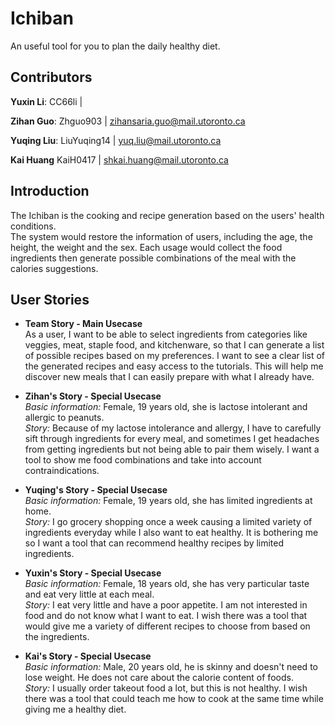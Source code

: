 # Ichiban

An useful tool for you to plan the daily healthy diet.

## Contributors

**Yuxin Li**: CC66li |

**Zihan Guo**: Zhguo903 | zihansaria.guo@mail.utoronto.ca

**Yuqing Liu**: LiuYuqing14 | yuq.liu@mail.utoronto.ca

**Kai Huang** KaiH0417 | shkai.huang@mail.utoronto.ca

## Introduction

The Ichiban is the cooking and recipe generation based on the users' health conditions.<br />
The system would restore the information of users, including the age, the height, the weight and the sex. Each usage would collect the food ingredients then generate possible combinations of the meal with the calories suggestions.

## User Stories

- **Team Story - Main Usecase**<br />
  As a user, I want to be able to select ingredients from categories like veggies, meat, staple food, and kitchenware, so that I can generate a list of possible recipes based on my preferences. I want to see a clear list of the generated recipes and easy access to the tutorials. This will help me discover new meals that I can easily prepare with what I already have.

- **Zihan's Story - Special Usecase**<br />
  _Basic information:_ Female, 19 years old, she is lactose intolerant and allergic to peanuts.<br />
  _Story:_ Because of my lactose intolerance and allergy, I have to carefully sift through ingredients for every meal, and sometimes I get headaches from getting ingredients but not being able to pair them wisely. I want a tool to show me food combinations and take into account contraindications.

- **Yuqing's Story - Special Usecase**<br />
  _Basic information:_ Female, 19 years old, she has limited ingredients at home. <br />
  _Story:_ I go grocery shopping once a week causing a limited variety of ingredients everyday while I also want to eat healthy. It is bothering me so I want a tool that can recommend healthy recipes by limited ingredients.

- **Yuxin's Story - Special Usecase**<br />
  _Basic information:_ Female, 18 years old, she has very particular taste and eat very little at each meal.<br />
  _Story:_ I eat very little and have a poor appetite. I am not interested in food and do not know what I want to eat. I wish there was a tool that would give me a variety of different recipes to choose from based on the ingredients.

- **Kai's Story - Special Usecase**<br />
  _Basic information:_ Male, 20 years old, he is skinny and doesn't need to lose weight. He does not care about the calorie content of foods.<br />
  _Story:_ I usually order takeout food a lot, but this is not healthy. I wish there was a tool that could teach me how to cook at the same time while giving me a healthy diet.
